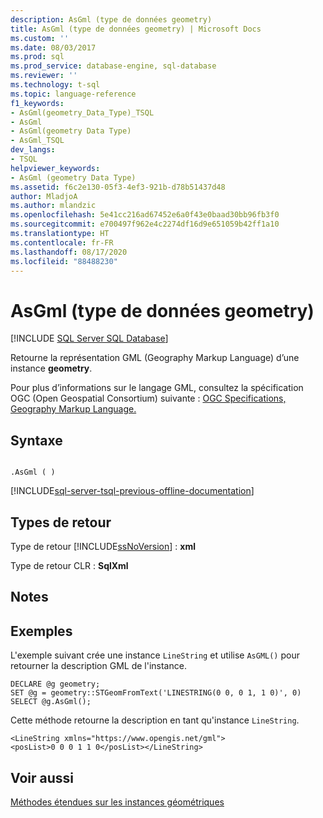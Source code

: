 ```yaml
---
description: AsGml (type de données geometry)
title: AsGml (type de données geometry) | Microsoft Docs
ms.custom: ''
ms.date: 08/03/2017
ms.prod: sql
ms.prod_service: database-engine, sql-database
ms.reviewer: ''
ms.technology: t-sql
ms.topic: language-reference
f1_keywords:
- AsGml(geometry_Data_Type)_TSQL
- AsGml
- AsGml(geometry Data Type)
- AsGml_TSQL
dev_langs:
- TSQL
helpviewer_keywords:
- AsGml (geometry Data Type)
ms.assetid: f6c2e130-05f3-4ef3-921b-d78b51437d48
author: MladjoA
ms.author: mlandzic
ms.openlocfilehash: 5e41cc216ad67452e6a0f43e0baad30bb96fb3f0
ms.sourcegitcommit: e700497f962e4c2274df16d9e651059b42ff1a10
ms.translationtype: HT
ms.contentlocale: fr-FR
ms.lasthandoff: 08/17/2020
ms.locfileid: "88488230"
---
```

# <a name="asgml-geometry-data-type"></a>AsGml (type de données geometry)
[!INCLUDE [SQL Server SQL Database](../../includes/applies-to-version/sql-asdb.md)]

Retourne la représentation GML (Geography Markup Language) d’une instance **geometry**.
  
Pour plus d’informations sur le langage GML, consultez la spécification OGC (Open Geospatial Consortium) suivante : [OGC Specifications, Geography Markup Language.](https://go.microsoft.com/fwlink/?LinkId=93629)
  
## <a name="syntax"></a>Syntaxe  
  
```  
  
.AsGml ( )  
```  
  
[!INCLUDE[sql-server-tsql-previous-offline-documentation](../../includes/sql-server-tsql-previous-offline-documentation.md)]

## <a name="return-types"></a>Types de retour
 Type de retour [!INCLUDE[ssNoVersion](../../includes/ssnoversion-md.md)] : **xml**  
  
 Type de retour CLR : **SqlXml**  
  
## <a name="remarks"></a>Notes  
  
## <a name="examples"></a>Exemples  
 L'exemple suivant crée une instance `LineString` et utilise `AsGML()` pour retourner la description GML de l'instance.  
  
```  
DECLARE @g geometry;  
SET @g = geometry::STGeomFromText('LINESTRING(0 0, 0 1, 1 0)', 0)  
SELECT @g.AsGml();  
```  
  
 Cette méthode retourne la description en tant qu'instance `LineString`.  
  
```  
<LineString xmlns="https://www.opengis.net/gml">  
<posList>0 0 0 1 1 0</posList></LineString>  
```  
  
## <a name="see-also"></a>Voir aussi  
 [Méthodes étendues sur les instances géométriques](../../t-sql/spatial-geometry/extended-methods-on-geometry-instances.md)  
  
  


